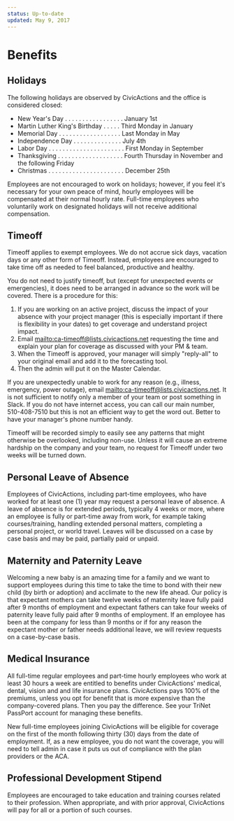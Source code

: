 ```yaml
---
status: Up-to-date
updated: May 9, 2017
---
```


# Benefits

## Holidays

The following holidays are observed by CivicActions and the office is considered closed:

* New Year's Day . . . . . . . . . . . . . . . . . January 1st
* Martin Luther King's Birthday . . . . . Third Monday in January
* Memorial Day . . . . . . . . . . . . . . . . . . Last Monday in May
* Independence Day . . . . . . . . . . . . . . July 4th
* Labor Day . . . . . . . . . . . . . . . . . . . . . . First Monday in September
* Thanksgiving . . . . . . . . . . . . . . . . . . . Fourth Thursday in November and the following Friday
* Christmas . . . . . . . . . . . . . . . . . . . . . . December 25th

Employees are not encouraged to work on holidays; however, if you feel it's necessary for your own peace of mind, hourly employees will be compensated at their normal hourly rate. Full-time employees who voluntarily work on designated holidays will not receive additional compensation.

## Timeoff

Timeoff applies to exempt employees. We do not accrue sick days, vacation days or any other form of Timeoff. Instead, employees are encouraged to take time off as needed to feel balanced, productive and healthy.

You do not need to justify timeoff, but (except for unexpected events or emergencies), it does need to be arranged in advance so the work will be covered. There is a procedure for this:

1. If you are working on an active project, discuss the impact of your absence with your project manager (this is especially important if there is flexibility in your dates) to get coverage and understand project impact.
2. Email <mailto:ca-timeoff@lists.civicactions.net> requesting the time and explain your plan for coverage as discussed with your PM & team.
3. When the Timeoff is approved, your manager will simply "reply-all" to your original email and add it to the forecasting tool.
4. Then the admin will put it on the Master Calendar.

If you are unexpectedly unable to work for any reason (e.g., illness, emergency, power outage), email <mailto:ca-timeoff@lists.civicactions.net>. It is not sufficient to notify only a member of your team or post something in Slack. If you do not have internet access, you can call our main number, 510-408-7510 but this is not an efficient way to get the word out. Better to have your manager's phone number handy.

Timeoff will be recorded simply to easily see any patterns that might otherwise be overlooked, including non-use. Unless it will cause an extreme hardship on the company and your team, no request for Timeoff under two weeks will be turned down.

## Personal Leave of Absence

Employees of CivicActions, including part-time employees, who have worked for at least one (1) year may request a personal leave of absence. A leave of absence is for extended periods, typically 4 weeks or more, where an employee is fully or part-time away from work, for example taking courses/training, handling extended personal matters, completing a personal project, or world travel. Leaves will be discussed on a case by case basis and may be paid, partially paid or unpaid.

## Maternity and Paternity Leave

Welcoming a new baby is an amazing time for a family and we want to support employees during this time to take the time to bond with their new child (by birth or adoption) and acclimate to the new life ahead. Our policy is that expectant mothers can take twelve weeks of maternity leave fully paid after 9 months of employment and expectant fathers can take four weeks of paternity leave fully paid after 9 months of employment. If an employee has been at the company for less than 9 months or if for any reason the expectant mother or father needs additional leave, we will review requests on a case-by-case basis.

## Medical Insurance

All full-time regular employees and part-time hourly employees who work at least 30 hours a week are entitled to benefits under CivicActions' medical, dental, vision and and life insurance plans. CivicActions pays 100% of the premiums, unless you opt for benefit that is more expensive than the company-covered plans. Then you pay the difference. See your TriNet PassPort account for managing these benefits.

New full-time employees joining CivicActions will be eligible for coverage on the first of the month following thirty (30) days from the date of employment. If, as a new employee, you do not want the coverage, you will need to tell admin in case it puts us out of compliance with the plan providers or the ACA.

## Professional Development Stipend

Employees are encouraged to take education and training courses related to their profession. When appropriate, and with prior approval, CivicActions will pay for all or a portion of such courses.
